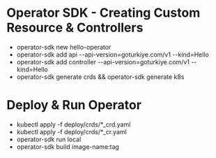 # Operator SDK - Creating Custom Resource & Controllers

- operator-sdk new hello-operator
- operator-sdk add api --api-version=goturkiye.com/v1 --kind=Hello
- operator-sdk add controller --api-version=goturkiye.com/v1 --kind=Hello
- operator-sdk generate crds && operator-sdk generate k8s

# Deploy & Run Operator

- kubectl apply -f deploy/crds/*_crd.yaml
- kubectl apply -f deploy/crds/*_cr.yaml
- operator-sdk run local
- operator-sdk build image-name:tag
